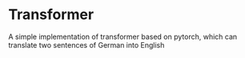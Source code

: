 # Transformer
A simple implementation of transformer based on pytorch, which can translate two sentences of German into English
